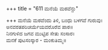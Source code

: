 +++
title = "611 ಮನೆಯೆ ಮಠವೆನ್ದು"

+++
ಮನೆಯೆ ಮಠವೆಂದು ತಿಳಿ, ಬಂಧು ಬಳಗವೆ ಗುರುವು।  
ಅನವರತಪರಿಚರ್ಯೆಯವರೊರೆವ ಪಾಠ॥  
ನಿನಗುಳಿದ ಜಗವ ಮುಟ್ಟಿಪ ಸೇತು ಸಂಸಾರ।  
ಮನಕೆ ಪುಟಸಂಸ್ಕಾರ - ಮಂಕುತಿಮ್ಮ॥  
